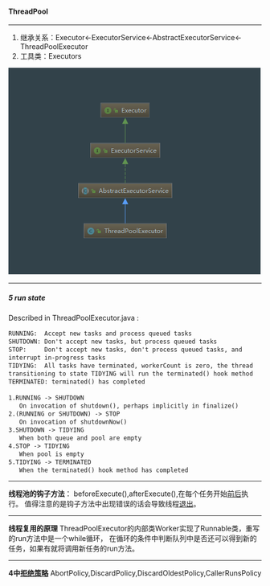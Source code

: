 #### ThreadPool

---
1. 继承关系：Executor<-ExecutorService<-AbstractExecutorService<-ThreadPoolExecutor
2. 工具类：Executors

![avatar](../../../../resources/ExecutorFamily.PNG)

---
##### 5 run state 
Described in ThreadPoolExecutor.java :
```
RUNNING:  Accept new tasks and process queued tasks
SHUTDOWN: Don't accept new tasks, but process queued tasks
STOP:     Don't accept new tasks, don't process queued tasks, and interrupt in-progress tasks
TIDYING:  All tasks have terminated, workerCount is zero, the thread transitioning to state TIDYING will run the terminated() hook method
TERMINATED: terminated() has completed

1.RUNNING -> SHUTDOWN
   On invocation of shutdown(), perhaps implicitly in finalize()
2.(RUNNING or SHUTDOWN) -> STOP
   On invocation of shutdownNow()
3.SHUTDOWN -> TIDYING
   When both queue and pool are empty
4.STOP -> TIDYING
   When pool is empty
5.TIDYING -> TERMINATED
   When the terminated() hook method has completed
```

---
**线程池的钩子方法**： beforeExecute(),afterExecute(),在每个任务开始[前后](HookMethod.java)执行。
值得注意的是钩子方法中出现错误的话会导致线程[退出](HookMethodFailed.java)。

---
**线程复用的原理**
ThreadPoolExecutor的内部类Worker实现了Runnable类，重写的run方法中是一个while循环，
在循环的条件中判断队列中是否还可以得到新的任务，如果有就将调用新任务的run方法。

---
**4中[拒绝策略](RejectPolicy.java)**
AbortPolicy,DiscardPolicy,DiscardOldestPolicy,CallerRunsPolicy
